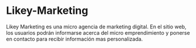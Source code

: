 # Likey-Marketing

Likey Marketing es una micro agencia de marketing digital. En el sitio web, los usuarios podrán informarse acerca del micro emprendimiento y ponerse en contacto para recibir información mas personalizada.
